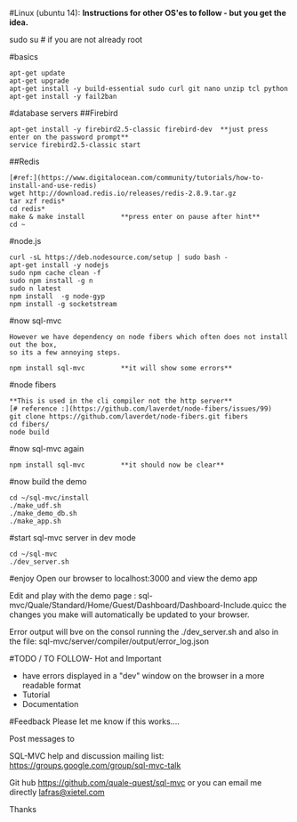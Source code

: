 
#Linux (ubuntu 14):
**Instructions for other OS'es to follow - but you get the idea.**

sudo su # if you are not already root       

#basics
```
apt-get update
apt-get upgrade
apt-get install -y build-essential sudo curl git nano unzip tcl python
apt-get install -y fail2ban
```

#database servers
##Firebird
```
apt-get install -y firebird2.5-classic firebird-dev  **just press enter on the password prompt**
service firebird2.5-classic start
```

##Redis
```
[#ref:](https://www.digitalocean.com/community/tutorials/how-to-install-and-use-redis)
wget http://download.redis.io/releases/redis-2.8.9.tar.gz
tar xzf redis*
cd redis*
make & make install         **press enter on pause after hint**
cd ~
```

#node.js
```
curl -sL https://deb.nodesource.com/setup | sudo bash -
apt-get install -y nodejs
sudo npm cache clean -f
sudo npm install -g n
sudo n latest
npm install  -g node-gyp
npm install -g socketstream
```

#now sql-mvc
```
However we have dependency on node fibers which often does not install out the box,
so its a few annoying steps.

npm install sql-mvc         **it will show some errors**
```

#node fibers
```
**This is used in the cli compiler not the http server**
[# reference :](https://github.com/laverdet/node-fibers/issues/99)
git clone https://github.com/laverdet/node-fibers.git fibers
cd fibers/
node build
```

#now sql-mvc again
```
npm install sql-mvc         **it should now be clear**
```

#now build the demo
```
cd ~/sql-mvc/install
./make_udf.sh
./make_demo_db.sh
./make_app.sh
```
#start sql-mvc server in dev mode
```
cd ~/sql-mvc
./dev_server.sh
```
#enjoy
Open our browser to localhost:3000 and view the demo app

Edit and play with the demo page : sql-mvc/Quale/Standard/Home/Guest/Dashboard/Dashboard-Include.quicc
the changes you make will automatically be updated to your browser.

Error output will bve on the consol running the ./dev_server.sh
and also in the file: sql-mvc/server/compiler/output/error_log.json

#TODO / TO FOLLOW- Hot and Important
* have errors displayed in a "dev" window on the browser in a more readable format
* Tutorial
* Documentation



#Feedback
Please let me know if this works....

Post messages to 

SQL-MVC help and discussion mailing list: https://groups.google.com/group/sql-mvc-talk

Git hub https://github.com/quale-quest/sql-mvc
or you can email me directly lafras@xietel.com


Thanks


